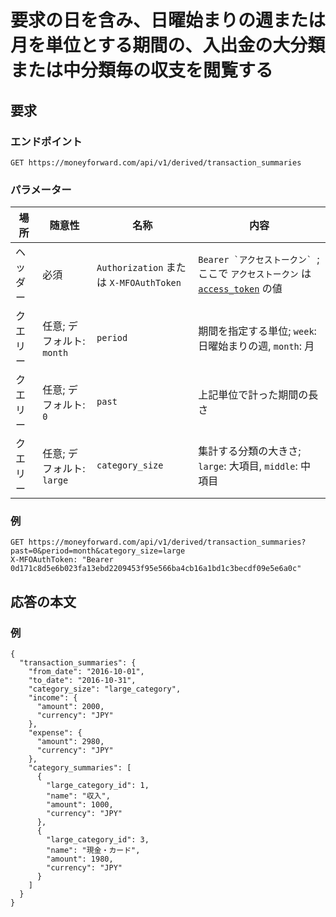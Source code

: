 # 要求の日を含み、日曜始まりの週または月を単位とする期間の、入出金の大分類または中分類毎の収支を閲覧する

## 要求

### エンドポイント

```
GET https://moneyforward.com/api/v1/derived/transaction_summaries
```

### パラメーター

| 場所 | 随意性 | 名称 | 内容 |
| ---- | ---- | ---- | --- |
| ヘッダー | 必須 | `Authorization` または `X-MFOAuthToken` | ```Bearer `アクセストークン` ```; ここで `アクセストークン` は [`access_token`](token.md) の値 |
| クエリー | 任意; デフォルト: `month` | `period` | 期間を指定する単位; `week`: 日曜始まりの週, `month`: 月 |
| クエリー | 任意; デフォルト: `0` | `past` | 上記単位で計った期間の長さ |
| クエリー | 任意; デフォルト: `large` | `category_size` | 集計する分類の大きさ; `large`: 大項目, `middle`: 中項目 |

### 例

```
GET https://moneyforward.com/api/v1/derived/transaction_summaries?past=0&period=month&category_size=large
X-MFOAuthToken: "Bearer 0d171c8d5e6b023fa13ebd2209453f95e566ba4cb16a1bd1c3becdf09e5e6a0c"
```

## 応答の本文

### 例

```
{
  "transaction_summaries": {
    "from_date": "2016-10-01",
    "to_date": "2016-10-31",
    "category_size": "large_category",
    "income": {
      "amount": 2000,
      "currency": "JPY"
    },
    "expense": {
      "amount": 2980,
      "currency": "JPY"
    },
    "category_summaries": [
      {
        "large_category_id": 1,
        "name": "収入",
        "amount": 1000,
        "currency": "JPY"
      },
      {
        "large_category_id": 3,
        "name": "現金・カード",
        "amount": 1980,
        "currency": "JPY"
      }
    ]
  }
}
```

